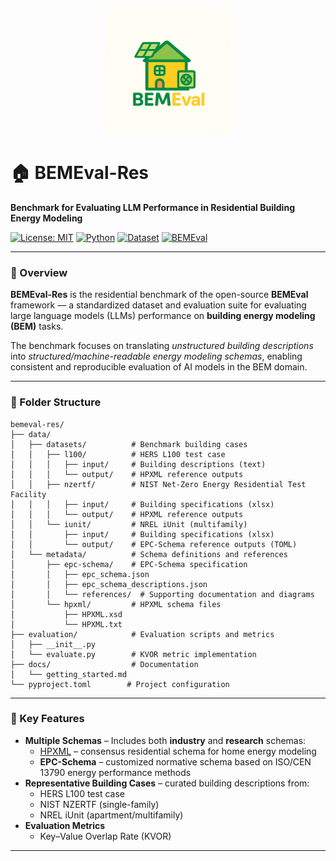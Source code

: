 <p align="center">
  <img src="docs/images/bemeval_logo.png" alt="BEMEval Logo" width="200"/>
</p>

# 🏠 BEMEval-Res

**Benchmark for Evaluating LLM Performance in Residential Building Energy Modeling**

[![License: MIT](https://img.shields.io/badge/License-MIT-green.svg)](LICENSE)
[![Python](https://img.shields.io/badge/python-3.10+-blue.svg)]()
[![Dataset](https://img.shields.io/badge/dataset-TOML%20%7C%20XML-lightgrey.svg)]()
[![BEMEval](https://img.shields.io/badge/project-BEMEval-orange.svg)]()

---

### 📘 Overview
**BEMEval-Res** is the residential benchmark of the open-source **BEMEval** framework — a standardized dataset and evaluation suite for evaluating large language models (LLMs) performance on **building energy modeling (BEM)** tasks.

The benchmark focuses on translating *unstructured building descriptions* into *structured/machine-readable energy modeling schemas*, enabling consistent and reproducible evaluation of AI models in the BEM domain.

---

### 📁 Folder Structure

```
bemeval-res/
├── data/
│   ├── datasets/          # Benchmark building cases
│   │   ├── l100/          # HERS L100 test case
│   │   │   ├── input/     # Building descriptions (text)
│   │   │   └── output/    # HPXML reference outputs
│   │   ├── nzertf/        # NIST Net-Zero Energy Residential Test Facility
│   │   │   ├── input/     # Building specifications (xlsx)
│   │   │   └── output/    # HPXML reference outputs
│   │   └── iunit/         # NREL iUnit (multifamily)
│   │       ├── input/     # Building specifications (xlsx)
│   │       └── output/    # EPC-Schema reference outputs (TOML)
│   └── metadata/          # Schema definitions and references
│       ├── epc-schema/    # EPC-Schema specification
│       │   ├── epc_schema.json
│       │   ├── epc_schema_descriptions.json
│       │   └── references/  # Supporting documentation and diagrams
│       └── hpxml/         # HPXML schema files
│           ├── HPXML.xsd
│           └── HPXML.txt
├── evaluation/            # Evaluation scripts and metrics
│   ├── __init__.py
│   └── evaluate.py        # KVOR metric implementation
├── docs/                  # Documentation
│   └── getting_started.md
└── pyproject.toml        # Project configuration
```

---

### 🧩 Key Features
- **Multiple Schemas** – Includes both **industry** and **research** schemas:
  - [HPXML](https://hpxml.nrel.gov/) – consensus residential schema for home energy modeling
  - **EPC-Schema** – customized normative schema based on ISO/CEN 13790 energy performance methods
- **Representative Building Cases** – curated building descriptions from:
  - HERS L100 test case
  - NIST NZERTF (single-family)
  - NREL iUnit (apartment/multifamily)
- **Evaluation Metrics**
  - Key–Value Overlap Rate (KVOR)


---

